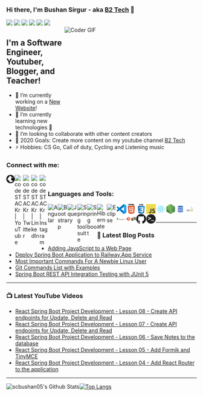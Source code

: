 ### Hi there, I'm Bushan Sirgur - aka [B2 Tech][youtube] 👋

![](https://komarev.com/ghpvc/?username=scbushan05&color=blue&style=flat)
<a href="https://github.com/scbushan05"><img src="https://img.shields.io/github/stars/scbushan05?style=flat"/></a>
<a href="https://github.com/scbushan05"><img src="https://img.shields.io/github/contributors/scbushan05/scbushan05?color=orange"/></a>
<a href="https://github.com/scbushan05"><img src="https://img.shields.io/github/followers/scbushan05?style=flat"/></a>
<a href="https://twitter.com/bushan_sirgur"><img src="https://img.shields.io/twitter/follow/bushan_sirgur?style=social"/></a>
<a href="https://github.com/scbushan05"><img src="https://img.shields.io/github/watchers/scbushan05/scbushan05?style=flat"/></a>
<br><img align="right" alt="Coder GIF" height=250 width=350 src="https://magiccopy.xyz/assets/images/hadder.gif"/>


## I'm a Software Engineer, Youtuber, Blogger, and Teacher!
- 🔭 I’m currently working on a [New Website][website]!
- 🌱 I’m currently learning new technologies 🤣
- 👯 I’m looking to collaborate with other content creators
- 🥅 2020 Goals: Create more content on my youtube channel [B2 Tech][youtube]
- ⚡ Hobbies: CS Go, Call of duty, Cycling and Listening music

### Connect with me:

[<img align="left" alt="codeSTACKr.com" width="22px" src="https://raw.githubusercontent.com/iconic/open-iconic/master/svg/globe.svg" />][website]
[<img align="left" alt="codeSTACKr | YouTube" width="22px" src="https://cdn.jsdelivr.net/npm/simple-icons@v3/icons/youtube.svg" />][youtube]
[<img align="left" alt="codeSTACKr | Twitter" width="22px" src="https://cdn.jsdelivr.net/npm/simple-icons@v3/icons/twitter.svg" />][twitter]
[<img align="left" alt="codeSTACKr | LinkedIn" width="22px" src="https://cdn.jsdelivr.net/npm/simple-icons@v3/icons/linkedin.svg" />][linkedin]
[<img align="left" alt="codeSTACKr | Instagram" width="22px" src="https://cdn.jsdelivr.net/npm/simple-icons@v3/icons/instagram.svg" />][instagram]

<br />

### Languages and Tools:

<img align="left" alt="Angular" width="26px" src="https://user-images.githubusercontent.com/19311256/89726915-bacbcc80-da3d-11ea-8541-c42ffcb3b7d0.png" />
<img align="left" alt="Bootstrap" width="26px" src="https://user-images.githubusercontent.com/19311256/89726916-be5f5380-da3d-11ea-9fa1-108cc23b3945.png" />
<img align="left" alt="Jquery" width="26px" src="https://user-images.githubusercontent.com/19311256/89726918-c28b7100-da3d-11ea-9e0a-b37f1e2527ea.png" />
<img align="left" alt="Spring tool suite" width="26px" src="https://user-images.githubusercontent.com/19311256/89726919-c61ef800-da3d-11ea-868d-b33d9955dfcc.png" />
<img align="left" alt="Spring boot" width="26px" src="https://user-images.githubusercontent.com/19311256/89726694-eef1be00-da3a-11ea-8551-a9e143ea0c5d.png" />
<img align="left" alt="Hibernate" width="26px" src="https://user-images.githubusercontent.com/19311256/89726657-77bc2a00-da3a-11ea-844e-1ec652bc5410.png" />
<img align="left" alt="Eclipse" width="26px" src="https://user-images.githubusercontent.com/19311256/89726620-eea4f300-da39-11ea-8d26-8f1d68a2704a.png" />
<img align="left" alt="Visual Studio Code" width="26px" src="https://raw.githubusercontent.com/github/explore/80688e429a7d4ef2fca1e82350fe8e3517d3494d/topics/visual-studio-code/visual-studio-code.png" />
<img align="left" alt="HTML5" width="26px" src="https://raw.githubusercontent.com/github/explore/80688e429a7d4ef2fca1e82350fe8e3517d3494d/topics/html/html.png" />
<img align="left" alt="CSS3" width="26px" src="https://raw.githubusercontent.com/github/explore/80688e429a7d4ef2fca1e82350fe8e3517d3494d/topics/css/css.png" />
<img align="left" alt="JavaScript" width="26px" src="https://raw.githubusercontent.com/github/explore/80688e429a7d4ef2fca1e82350fe8e3517d3494d/topics/javascript/javascript.png" />
<img align="left" alt="React" width="26px" src="https://raw.githubusercontent.com/github/explore/80688e429a7d4ef2fca1e82350fe8e3517d3494d/topics/react/react.png" />
<img align="left" alt="Node.js" width="26px" src="https://raw.githubusercontent.com/github/explore/80688e429a7d4ef2fca1e82350fe8e3517d3494d/topics/nodejs/nodejs.png" />
<img align="left" alt="SQL" width="26px" src="https://raw.githubusercontent.com/github/explore/80688e429a7d4ef2fca1e82350fe8e3517d3494d/topics/sql/sql.png" />
<img align="left" alt="MySQL" width="26px" src="https://raw.githubusercontent.com/github/explore/80688e429a7d4ef2fca1e82350fe8e3517d3494d/topics/mysql/mysql.png" />
<img align="left" alt="MongoDB" width="26px" src="https://raw.githubusercontent.com/github/explore/80688e429a7d4ef2fca1e82350fe8e3517d3494d/topics/mongodb/mongodb.png" />
<img align="left" alt="Git" width="26px" src="https://raw.githubusercontent.com/github/explore/80688e429a7d4ef2fca1e82350fe8e3517d3494d/topics/git/git.png" />
<img align="left" alt="GitHub" width="26px" src="https://raw.githubusercontent.com/github/explore/78df643247d429f6cc873026c0622819ad797942/topics/github/github.png" />
<img align="left" alt="HTML5" width="26px" src="https://raw.githubusercontent.com/github/explore/80688e429a7d4ef2fca1e82350fe8e3517d3494d/topics/terminal/terminal.png" />

<br/>
<br/>

---

### 📕 Latest Blog Posts
<!-- BLOG-POST-LIST:START -->
- [Adding JavaScript to a Web Page](https://bushansirgur.in/adding-javascript-to-a-web-page/)
- [Deploy Spring Boot Application to Railway.App Service](https://bushansirgur.in/deploy-spring-boot-application-to-railway-app-service/)
- [Most Important Commands For A Newbie Linux User](https://bushansirgur.in/most-important-commands-for-a-newbie-linux-user/)
- [Git Commands List with Examples](https://bushansirgur.in/git-commands-list-with-examples/)
- [Spring Boot REST API Integration Testing with JUnit 5](https://bushansirgur.in/spring-boot-rest-api-integration-testing-with-junit-5/)
<!-- BLOG-POST-LIST:END -->

---

### 📺 Latest YouTube Videos
<!-- YOUTUBE:START -->
- [React Spring Boot Project Development - Lesson 08 - Create API endpoints for Update, Delete and Read](https://www.youtube.com/watch?v=yWnstShHRQc)
- [React Spring Boot Project Development - Lesson 07 - Create API endpoints for Update, Delete and Read](https://www.youtube.com/watch?v=CU9LsgjWhLM)
- [React Spring Boot Project Development - Lesson 06 - Save Notes to the database](https://www.youtube.com/watch?v=bcGAMXQ21e4)
- [React Spring Boot Project Development - Lesson 05 - Add Formik and TinyMCE](https://www.youtube.com/watch?v=WZ8YQgBz5zQ)
- [React Spring Boot Project Development - Lesson 04 - Add React Router to the application](https://www.youtube.com/watch?v=-xfhT6sGXvo)
<!-- YOUTUBE:END -->

---

<img align="left" alt="scbushan05's Github Stats" src="https://github-readme-stats.vercel.app/api?username=scbushan05&show_icons=true&hide_border=true" />

[![Top Langs](https://github-readme-stats.vercel.app/api/top-langs/?username=scbushan05)](https://github.com/anuraghazra/github-readme-stats)

[website]: https://bushansirgur.in
[twitter]: https://twitter.com/bushan_sirgur
[youtube]: https://youtube.com/b2tech
[instagram]: https://instagram.com/bushan_sirgur
[linkedin]: https://linkedin.com/in/bushan-sc
